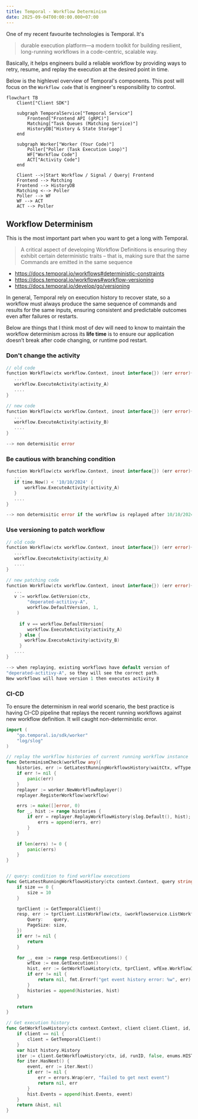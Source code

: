 ```yaml
---
title: Temporal - Workflow Determinism
date: 2025-09-04T00:00:00.000+07:00
---
```



One of my recent favourite technologies is Temporal. It's 


> durable execution platform—a modern toolkit for building resilient, long-running workflows in a code-centric, scalable way.


Basically, it helps engineers build a reliable workflow by providing ways to retry, resume, and replay the execution at the desired point in time.

Below is the highlevel overview of Temporal's components. This post will focus on the `Workflow code` that is engineer's responsibility to control.

```mermaid
flowchart TB
    Client["Client SDK"]

    subgraph TemporalService["Temporal Service"]
        Frontend["Frontend API (gRPC)"]
        Matching["Task Queues (Matching Service)"]
        HistoryDB["History & State Storage"]
    end

    subgraph Worker["Worker (Your Code)"]
        Poller["Poller (Task Execution Loop)"]
        WF["Workflow Code"]
        ACT["Activity Code"]
    end

    Client -->|Start Workflow / Signal / Query| Frontend
    Frontend --> Matching
    Frontend --> HistoryDB
    Matching <--> Poller
    Poller --> WF
    WF --> ACT
    ACT --> Poller
```


## Workflow Determinism

This is the most important part when you want to get a long with Temporal.

> A critical aspect of developing Workflow Definitions is ensuring they exhibit certain deterministic traits – that is, making sure that the same Commands are emitted in the same sequence

- https://docs.temporal.io/workflows#deterministic-constraints
- https://docs.temporal.io/workflows#workflow-versioning
- https://docs.temporal.io/develop/go/versioning

In general, Temporal rely on execution history to recover state, so a workflow must always produce the same sequence of commands and results for the same inputs, ensuring consistent and predictable outcomes even after failures or restarts. 

Below are things that I think most of dev will need to know to maintain the workflow determinism across its **life time** is to ensure our application doesn’t break after code changing, or runtime pod restart. 


### Don't change the activity

```go
// old code
function Workflow(ctx workflow.Context, inout interface{}) (err error){
   ...
   workflow.ExecuteActivity(activity_A)
   ....
}

// new code
function Workflow(ctx workflow.Context, inout interface{}) (err error){
   ...
   workflow.ExecuteActivity(activity_B)
   ....
}

--> non determisitic error
```

### Be cautious with branching condition

```go
function Workflow(ctx workflow.Context, inout interface{}) (err error){
   ...
   if time.Now() < '10/10/2024' {
	   workflow.ExecuteActivity(activity_A)
   }
   ....
}

--> non determisitic error if the workflow is replayed after 10/10/2024
```

### Use versioning to patch workflow

```go
// old code
function Workflow(ctx workflow.Context, inout interface{}) (err error){
   ...
   workflow.ExecuteActivity(activity_A)
   ....
}

// new patching code
function Workflow(ctx workflow.Context, inout interface{}) (err error){
   ...
   v := workflow.GetVersion(ctx,
		"deperated-actitivy-A",
		workflow.DefaultVersion, 1,
	)
	
	 if v == workflow.DefaultVersion{
	    workflow.ExecuteActivity(activity_A)
	 } else {
	   workflow.ExecuteActivity(activity_B)
	 }
   ....
}

--> when replaying, existing workflows have default version of 
"deperated-actitivy-A", so they will see the correct path.
New workflows will have version 1 then executes activity B
```

### CI-CD

To ensure the determinism in real world scenario, the best practice is having CI-CD pipeline that replays the recent running workflows against new workflow definition. It will caught non-deterministic error.

```go
import (
    "go.temporal.io/sdk/worker"
    "log/slog"
)

// replay the workflow histories of current running workflow instance
func DeterminismCheck(workflow any){
    histories, err := GetLatestRunningWorkflowsHistory(waitCtx, wfType, 100)
    if err != nil {
        panic(err)
    }
    replayer := worker.NewWorkflowReplayer()
    replayer.RegisterWorkflow(workflow)

    errs := make([]error, 0)
    for _, hist := range histories {
        if err = replayer.ReplayWorkflowHistory(slog.Default(), hist); err != nil {
            errs = append(errs, err)
        }
    }

    if len(errs) != 0 {
        panic(errs)
    }
}


// query: condition to find workflow executions
func GetLatestRunningWorkflowsHistory(ctx context.Context, query string, size int32) (histories []*history.History, err error) {
    if size == 0 {
		size = 10
	}

    tprClient := GetTemporalClient()
    resp, err := tprClient.ListWorkflow(ctx, &workflowservice.ListWorkflowExecutionsRequest{
        Query:    query,
        PageSize: size,
    })
    if err != nil {
        return
    }

    for _, exe := range resp.GetExecutions() {
        wfExe := exe.GetExecution()
        hist, err := GetWorkflowHistory(ctx, tprClient, wfExe.WorkflowId, wfExe.RunId)
        if err != nil {
            return nil, fmt.Errorf("get event history error: %w", err)
        }
        histories = append(histories, hist)
    }

    return
}

// Get execution history 
func GetWorkflowHistory(ctx context.Context, client client.Client, id, runID string) (*history.History, error) {
	if client == nil {
		client = GetTemporalClient()
	}
	var hist history.History
	iter := client.GetWorkflowHistory(ctx, id, runID, false, enums.HISTORY_EVENT_FILTER_TYPE_ALL_EVENT)
	for iter.HasNext() {
		event, err := iter.Next()
		if err != nil {
			err = errors.Wrap(err, "failed to get next event")
			return nil, err
		}
		hist.Events = append(hist.Events, event)
	}
	return &hist, nil
}
```